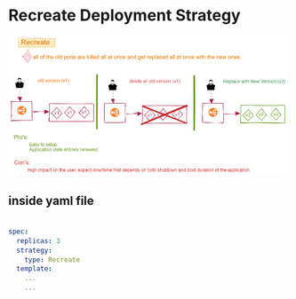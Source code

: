# Recreate Deployment Strategy

![recreate](../img/deployment/recreate.png)

## inside yaml file

```yaml

spec:
  replicas: 3
  strategy:
    type: Recreate
  template:
    ...
    ...

```